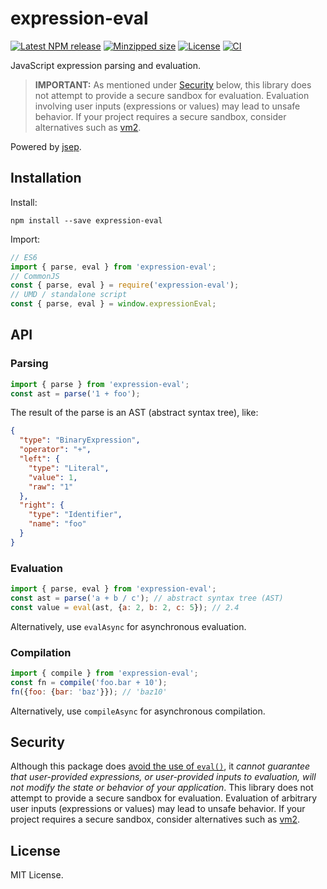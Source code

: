 # expression-eval

[![Latest NPM release](https://img.shields.io/npm/v/expression-eval.svg)](https://www.npmjs.com/package/expression-eval)
[![Minzipped size](https://badgen.net/bundlephobia/minzip/expression-eval)](https://bundlephobia.com/result?p=expression-eval)
[![License](https://img.shields.io/badge/license-MIT-007ec6.svg)](https://github.com/donmccurdy/expression-eval/blob/master/LICENSE)
[![CI](https://github.com/donmccurdy/expression-eval/workflows/CI/badge.svg?branch=master&event=push)](https://github.com/donmccurdy/expression-eval/actions?query=workflow%3ACI)

JavaScript expression parsing and evaluation.

> **IMPORTANT:** As mentioned under [Security](#security) below, this library does not attempt to provide a secure sandbox for evaluation. Evaluation involving user inputs (expressions or values) may lead to unsafe behavior. If your project requires a secure sandbox, consider alternatives such as [vm2](https://www.npmjs.com/package/vm2).

Powered by [jsep](https://github.com/soney/jsep).

## Installation

Install:

```
npm install --save expression-eval
```

Import:

```js
// ES6
import { parse, eval } from 'expression-eval';
// CommonJS
const { parse, eval } = require('expression-eval');
// UMD / standalone script
const { parse, eval } = window.expressionEval;
```

## API

### Parsing

```javascript
import { parse } from 'expression-eval';
const ast = parse('1 + foo');
```

The result of the parse is an AST (abstract syntax tree), like:

```json
{
  "type": "BinaryExpression",
  "operator": "+",
  "left": {
    "type": "Literal",
    "value": 1,
    "raw": "1"
  },
  "right": {
    "type": "Identifier",
    "name": "foo"
  }
}
```

### Evaluation

```javascript
import { parse, eval } from 'expression-eval';
const ast = parse('a + b / c'); // abstract syntax tree (AST)
const value = eval(ast, {a: 2, b: 2, c: 5}); // 2.4
```

Alternatively, use `evalAsync` for asynchronous evaluation.

### Compilation

```javascript
import { compile } from 'expression-eval';
const fn = compile('foo.bar + 10');
fn({foo: {bar: 'baz'}}); // 'baz10'
```

Alternatively, use `compileAsync` for asynchronous compilation.

## Security

Although this package does [avoid the use of `eval()`](https://developer.mozilla.org/en-US/docs/Web/JavaScript/Reference/Global_Objects/eval#Do_not_ever_use_eval!), it _cannot guarantee that user-provided expressions, or user-provided inputs to evaluation, will not modify the state or behavior of your application_. This library does not attempt to provide a secure sandbox for evaluation. Evaluation of arbitrary user inputs (expressions or values) may lead to unsafe behavior. If your project requires a secure sandbox, consider alternatives such as [vm2](https://www.npmjs.com/package/vm2).

## License

MIT License.
